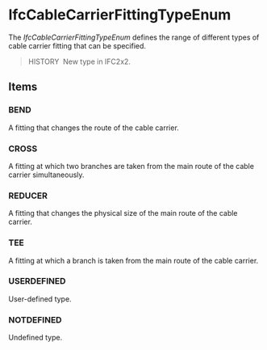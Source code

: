# IfcCableCarrierFittingTypeEnum

The _IfcCableCarrierFittingTypeEnum_ defines the range of different types of cable carrier fitting that can be specified.

> HISTORY&nbsp; New type in IFC2x2.

## Items

### BEND
A fitting that changes the route of the cable carrier.

### CROSS
A fitting at which two branches are taken from the main route of the cable carrier simultaneously.

### REDUCER
A fitting that changes the physical size of the main route of the cable carrier.

### TEE
A fitting at which a branch is taken from the main route of the cable carrier.

### USERDEFINED
User-defined type.

### NOTDEFINED
Undefined type.
